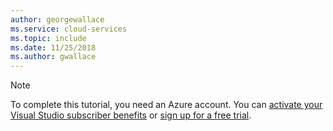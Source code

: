 ```yaml
---
author: georgewallace
ms.service: cloud-services
ms.topic: include
ms.date: 11/25/2018
ms.author: gwallace
---
```


> [!NOTE]
> To complete this tutorial, you need an Azure account. You can <a href="https://azure.microsoft.com/pricing/member-offers/msdn-benefits-details/" target="_blank">activate your Visual Studio subscriber benefits</a> or <a href="https://azure.microsoft.com/pricing/free-trial/" target="_blank">sign up for a free trial</a>.
> 
> 


